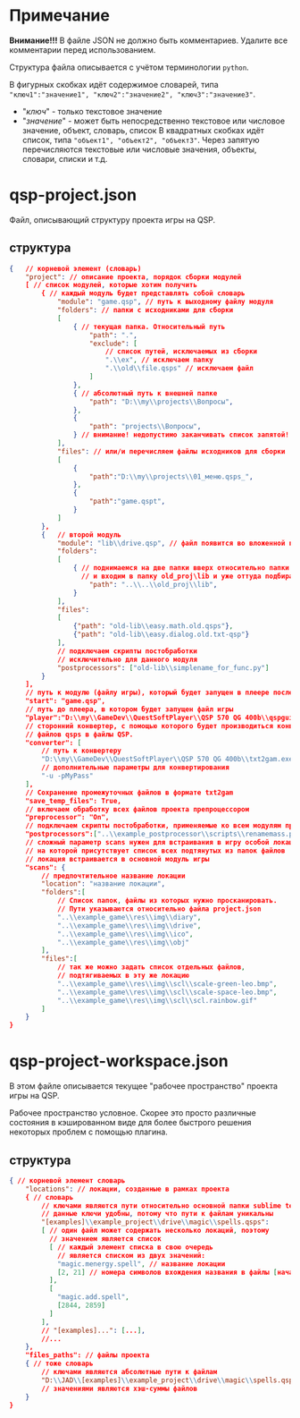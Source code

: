 # Примечание

**Внимание!!!** В файле JSON не должно быть комментариев. Удалите все комментарии перед использованием.

Структура файла описывается с учётом терминологии `python`.

В фигурных скобках идёт содержимое словарей, типа `"ключ1":"значение1", "ключ2":"значение2", "ключ3":"значение3"`.
- "*ключ*" - только текстовое значение
- "*значение*" - может быть непосредственно текстовое или числовое значение, объект, словарь, список
В квадратных скобках идёт список, типа `"объект1", "объект2", "объект3"`. Через запятую перечисляются текстовые или числовые значения, объекты, словари, списки и т.д.
# qsp-project.json

Файл, описывающий структуру проекта игры на QSP.
## структура

```json
{	// корневой элемент (словарь)
	"project": // описание проекта, порядок сборки модулей
	[ // список модулей, которые хотим получить
		{ // каждый модуль будет представлять собой словарь
			"module": "game.qsp", // путь к выходному файлу модуля
			"folders": // папки с исходниками для сборки
			[
				{ // текущая папка. Относительный путь
					"path": ".",
					"exclude": [
						// список путей, исключаемых из сборки
						".\\ex", // исключаем папку
						".\\old\\file.qsps" // исключаем файл
					]
				},
				{ // абсолютный путь к внешней папке
					"path": "D:\\my\\projects\\Вопросы",
				},
				{
					"path": "projects\\Вопросы",
				} // внимание! недопустимо заканчивать список запятой!!!!
			],
			"files": // или/и перечисляем файлы исходников для сборки
			[
				{
					"path":"D:\\my\\projects\\01_меню.qsps_",
				},
				{
					"path":"game.qspt",
				}
			]
		},
		{	// второй модуль
			"module": "lib\\drive.qsp", // файл появится во вложенной папке lib
			"folders":
			[
				{ // поднимаемся на две папки вверх относительно папки проекта
				  // и входим в папку old_proj\lib и уже оттуда подбираем файлы.
					"path": "..\\..\\old_proj\\lib",
				}
			],
			"files":
			[
				{"path": "old-lib\\easy.math.old.qsps"},
				{"path": "old-lib\\easy.dialog.old.txt-qsp"}
			],
			// подключаем скрипты постобработки
			// исключительно для данного модуля
			"postprocessors": ["old-lib\\simplename_for_func.py"]
		}
	],
	// путь к модулю (файлу игры), который будет запущен в плеере после сборки:
	"start": "game.qsp",
	// путь до плеера, в котором будет запущен файл игры
	"player":"D:\\my\\GameDev\\QuestSoftPlayer\\QSP 570 QG 400b\\qspgui.exe",
	// сторонний конвертер, с помощью которого будет производиться конвертирование
	// файлов qsps в файлы QSP.
	"converter": [
		// путь к конвертеру
		"D:\\my\\GameDev\\QuestSoftPlayer\\QSP 570 QG 400b\\txt2gam.exe",
		// дополнительные параметры для конвертирования
		"-u -pMyPass"
	],
	// Сохранение промежуточных файлов в формате txt2gam
	"save_temp_files": True,
	// включаем обработку всех файлов проекта препроцессором
	"preprocessor": "On",
	// подключаем скрипты постобработки, применяемые ко всем модулям проекта
	"postprocessors":["..\\example_postprocessor\\scripts\\renamemass.py"],
	// сложный параметр scans нужен для встраивания в игру особой локации,
	// на которой присутствует список всех подтянутых из папок файлов
	// локация встраивается в основной модуль игры
	"scans": {
		// предпочтительное название локации
		"location": "название локации",
		"folders":[
			// Список папок, файлы из которых нужно просканировать.
			// Пути указываются относительно файла project.json
			"..\\example_game\\res\\img\\diary",
			"..\\example_game\\res\\img\\drive",
			"..\\example_game\\res\\img\\ico",
			"..\\example_game\\res\\img\\obj"
		],
		"files":[
			// так же можно задать список отдельных файлов,
			// подтягиваемых в эту же локацию
			"..\\example_game\\res\\img\\scl\\scale-green-leo.bmp",
			"..\\example_game\\res\\img\\scl\\scale-space-leo.bmp",
			"..\\example_game\\res\\img\\scl\\scl.rainbow.gif"
		]
	}
}
```
# qsp-project-workspace.json

В этом файле описывается текущее "рабочее пространство" проекта игры на QSP.

Рабочее пространство условное. Скорее это просто различные состояния в кэшированном виде для более быстрого решения некоторых проблем с помощью плагина.

## структура

```json
{ // корневой элемент словарь
	"locations": // локации, созданные в рамках проекта
	{ // словарь
		// ключами являются пути относительно основной папки sublime text проекта.
		// данные ключи удобны, потому что пути к файлам уникальны
		"[examples]\\example_project\\drive\\magic\\spells.qsps":
		[ // один файл может содержать несколько локаций, поэтому
		  // значением является список
		  [ // каждый элемент списка в свою очередь
		    // является списком из двух значений:
			"magic.menergy.spell", // название локации
			[2, 21] // номера символов вхождения названия в файлы [начало, конец]
		  ],
		  [
			"magic.add.spell",
			[2844, 2859]
		  ]
		],
		// "[examples]...": [...],
		//...
	},
	"files_paths": // файлы проекта
	{ // тоже словарь
		// ключами являются абсолютные пути к файлам
		"D:\\JAD\\[examples]\\example_project\\drive\\magic\\spells.qsps": "b23d1eb836db124bee822f028f3f5459",
		// значениями являются хэш-суммы файлов
	}
}
```
